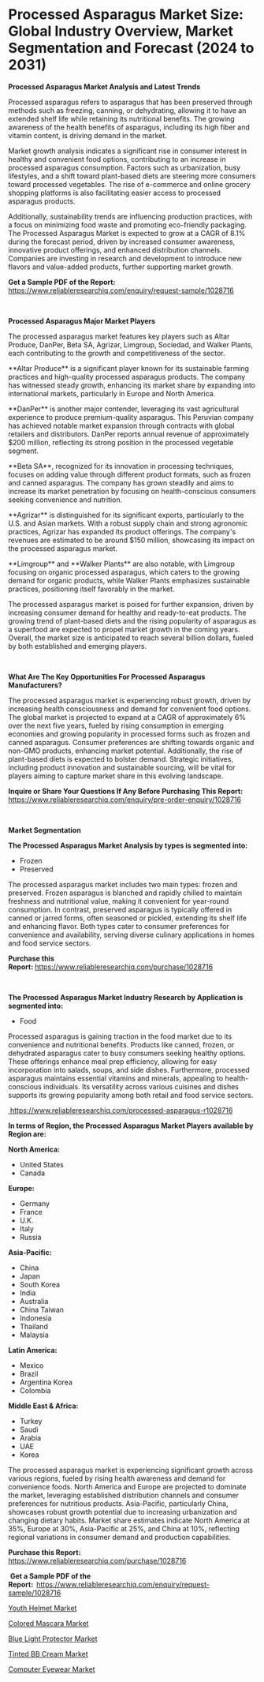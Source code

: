 <p><h1>Processed Asparagus Market Size: Global Industry Overview, Market Segmentation and Forecast (2024 to 2031)</h1></p><p><strong>Processed Asparagus Market Analysis and Latest Trends</strong></p>
<p><p>Processed asparagus refers to asparagus that has been preserved through methods such as freezing, canning, or dehydrating, allowing it to have an extended shelf life while retaining its nutritional benefits. The growing awareness of the health benefits of asparagus, including its high fiber and vitamin content, is driving demand in the market.</p><p>Market growth analysis indicates a significant rise in consumer interest in healthy and convenient food options, contributing to an increase in processed asparagus consumption. Factors such as urbanization, busy lifestyles, and a shift toward plant-based diets are steering more consumers toward processed vegetables. The rise of e-commerce and online grocery shopping platforms is also facilitating easier access to processed asparagus products.</p><p>Additionally, sustainability trends are influencing production practices, with a focus on minimizing food waste and promoting eco-friendly packaging. The Processed Asparagus Market is expected to grow at a CAGR of 8.1% during the forecast period, driven by increased consumer awareness, innovative product offerings, and enhanced distribution channels. Companies are investing in research and development to introduce new flavors and value-added products, further supporting market growth.</p></p>
<p><strong>Get a Sample PDF of the Report:&nbsp;</strong> <a href="https://www.reliableresearchiq.com/enquiry/request-sample/1028716">https://www.reliableresearchiq.com/enquiry/request-sample/1028716</a></p>
<p>&nbsp;</p>
<p><strong>Processed Asparagus Major Market Players</strong></p>
<p><p>The processed asparagus market features key players such as Altar Produce, DanPer, Beta SA, Agrizar, Limgroup, Sociedad, and Walker Plants, each contributing to the growth and competitiveness of the sector.</p><p>**Altar Produce** is a significant player known for its sustainable farming practices and high-quality processed asparagus products. The company has witnessed steady growth, enhancing its market share by expanding into international markets, particularly in Europe and North America. </p><p>**DanPer** is another major contender, leveraging its vast agricultural experience to produce premium-quality asparagus. This Peruvian company has achieved notable market expansion through contracts with global retailers and distributors. DanPer reports annual revenue of approximately $200 million, reflecting its strong position in the processed vegetable segment.</p><p>**Beta SA**, recognized for its innovation in processing techniques, focuses on adding value through different product formats, such as frozen and canned asparagus. The company has grown steadily and aims to increase its market penetration by focusing on health-conscious consumers seeking convenience and nutrition.</p><p>**Agrizar** is distinguished for its significant exports, particularly to the U.S. and Asian markets. With a robust supply chain and strong agronomic practices, Agrizar has expanded its product offerings. The company's revenues are estimated to be around $150 million, showcasing its impact on the processed asparagus market.</p><p>**Limgroup** and **Walker Plants** are also notable, with Limgroup focusing on organic processed asparagus, which caters to the growing demand for organic products, while Walker Plants emphasizes sustainable practices, positioning itself favorably in the market.</p><p>The processed asparagus market is poised for further expansion, driven by increasing consumer demand for healthy and ready-to-eat products. The growing trend of plant-based diets and the rising popularity of asparagus as a superfood are expected to propel market growth in the coming years. Overall, the market size is anticipated to reach several billion dollars, fueled by both established and emerging players.</p></p>
<p>&nbsp;</p>
<p><strong>What Are The Key Opportunities For Processed Asparagus Manufacturers?</strong></p>
<p><p>The processed asparagus market is experiencing robust growth, driven by increasing health consciousness and demand for convenient food options. The global market is projected to expand at a CAGR of approximately 6% over the next five years, fueled by rising consumption in emerging economies and growing popularity in processed forms such as frozen and canned asparagus. Consumer preferences are shifting towards organic and non-GMO products, enhancing market potential. Additionally, the rise of plant-based diets is expected to bolster demand. Strategic initiatives, including product innovation and sustainable sourcing, will be vital for players aiming to capture market share in this evolving landscape.</p></p>
<p><strong>Inquire or Share Your Questions If Any Before Purchasing This Report:</strong> <a href="https://www.reliableresearchiq.com/enquiry/pre-order-enquiry/1028716">https://www.reliableresearchiq.com/enquiry/pre-order-enquiry/1028716</a></p>
<p>&nbsp;</p>
<p><strong>Market Segmentation</strong></p>
<p><strong>The Processed Asparagus Market Analysis by types is segmented into:</strong></p>
<p><ul><li>Frozen</li><li>Preserved</li></ul></p>
<p><p>The processed asparagus market includes two main types: frozen and preserved. Frozen asparagus is blanched and rapidly chilled to maintain freshness and nutritional value, making it convenient for year-round consumption. In contrast, preserved asparagus is typically offered in canned or jarred forms, often seasoned or pickled, extending its shelf life and enhancing flavor. Both types cater to consumer preferences for convenience and availability, serving diverse culinary applications in homes and food service sectors.</p></p>
<p><strong>Purchase this Report:&nbsp;</strong><a href="https://www.reliableresearchiq.com/purchase/1028716">https://www.reliableresearchiq.com/purchase/1028716</a></p>
<p>&nbsp;</p>
<p><strong>The Processed Asparagus Market Industry Research by Application is segmented into:</strong></p>
<p><ul><li>Food</li></ul></p>
<p><p>Processed asparagus is gaining traction in the food market due to its convenience and nutritional benefits. Products like canned, frozen, or dehydrated asparagus cater to busy consumers seeking healthy options. These offerings enhance meal prep efficiency, allowing for easy incorporation into salads, soups, and side dishes. Furthermore, processed asparagus maintains essential vitamins and minerals, appealing to health-conscious individuals. Its versatility across various cuisines and dishes supports its growing popularity among both retail and food service sectors.</p></p>
<p><a href="https://www.reliableresearchiq.com/processed-asparagus-r1028716">&nbsp;https://www.reliableresearchiq.com/processed-asparagus-r1028716</a></p>
<p><strong>In terms of Region, the Processed Asparagus Market Players available by Region are:</strong></p>
<p>
    <p> <strong> North America: </strong>
        <ul>
            <li>United States</li>
            <li>Canada</li>
        </ul>
        </p> 
    <p> <strong> Europe: </strong>
        <ul>
            <li>Germany</li>
            <li>France</li>
            <li>U.K.</li>
            <li>Italy</li>
            <li>Russia</li>
        </ul>
        </p> 
    <p> <strong> Asia-Pacific: </strong>
        <ul>
            <li>China</li>
            <li>Japan</li>
            <li>South Korea</li>
            <li>India</li>
            <li>Australia</li>
            <li>China Taiwan</li>
            <li>Indonesia</li>
            <li>Thailand</li>
            <li>Malaysia</li>
        </ul>
        </p> 
    <p> <strong> Latin America: </strong>
        <ul>
            <li>Mexico</li>
            <li>Brazil</li>
            <li>Argentina Korea</li>
            <li>Colombia</li>
        </ul>
        </p> 
    <p> <strong> Middle East & Africa: </strong>
        <ul>
            <li>Turkey</li>
            <li>Saudi</li>
            <li>Arabia</li>
            <li>UAE</li>
            <li>Korea</li>
        </ul>
    </p>
    </p>
<p><p>The processed asparagus market is experiencing significant growth across various regions, fueled by rising health awareness and demand for convenience foods. North America and Europe are projected to dominate the market, leveraging established distribution channels and consumer preferences for nutritious products. Asia-Pacific, particularly China, showcases robust growth potential due to increasing urbanization and changing dietary habits. Market share estimates indicate North America at 35%, Europe at 30%, Asia-Pacific at 25%, and China at 10%, reflecting regional variations in consumer demand and production capabilities.</p></p>
<p><strong>Purchase this Report: </strong><a href="https://www.reliableresearchiq.com/purchase/1028716">https://www.reliableresearchiq.com/purchase/1028716</a></p>
<p>&nbsp;<strong>Get a Sample PDF of the Report:&nbsp;&nbsp;</strong><a href="https://www.reliableresearchiq.com/enquiry/request-sample/1028716">https://www.reliableresearchiq.com/enquiry/request-sample/1028716</a></p>
<p><strong></strong></p>
<p><p><a href="https://www.linkedin.com/pulse/youth-helmet-market-share-new-trends-analysis-its-type-application-2g5af?trackingId=i1P1LZFcTPa7kwLjHunU8w%3D%3D">Youth Helmet Market</a></p><p><a href="https://www.linkedin.com/pulse/navigating-colored-mascara-market-expert-analysis-forecast-period-wk9jf?trackingId=IiuLwz0dQ2CrhLEPsxnOKQ%3D%3D">Colored Mascara Market</a></p><p><a href="https://www.linkedin.com/pulse/global-blue-light-protector-market-analysis-trends-forecasts-3gikf?trackingId=z19GsaDfQjOB0H41%2BsKrTg%3D%3D">Blue Light Protector Market</a></p><p><a href="https://www.linkedin.com/pulse/tinted-bb-cream-market-research-report-includes-analysis-size-2gszf?trackingId=jyOxXRd1SAauFUxpm8Ja0A%3D%3D">Tinted BB Cream Market</a></p><p><a href="https://www.linkedin.com/pulse/computer-eyewear-market-size-share-competitive-landscape-trend-wkdzf?trackingId=UMvzYqZVRvu3c%2FiOUPH62w%3D%3D">Computer Eyewear Market</a></p></p>